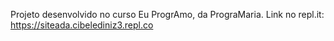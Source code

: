 Projeto desenvolvido no curso Eu ProgrAmo, da PrograMaria.
Link no repl.it: https://siteada.cibelediniz3.repl.co
